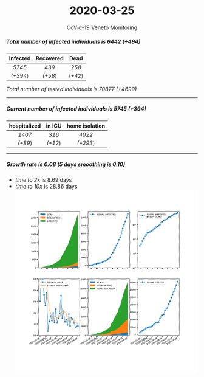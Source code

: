 <div align='center'>

# 2020-03-25
CoVid-19 Veneto Monitoring
</div>

##### Total number of infected individuals is 6442 (+494)
Infected | Recovered | Dead
:---: | :---: | :---:
*5745* | *439* | *258*
*(+394*) | *(+58*) | (*+42*)

*Total number of tested individuals is 70877 (+4699)*
***
##### Current number of infected individuals is 5745 (+394)
hospitalized | in ICU | home isolation
:---: | :---: | :---:
*1407* |*316* |*4022*
*(+89*) |*(+12*) |*(+293*)
***
##### Growth rate is 0.08 (5 days smoothing is 0.10)
- *time to 2x* is 8.69 days
- *time to 10x* is 28.86 days
![stats][stats]

[stats]: stats_Veneto.png
